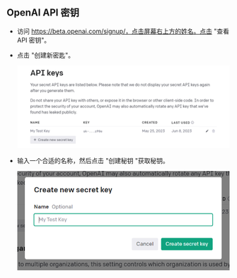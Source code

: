 ## OpenAI API 密钥

- 访问 https://beta.openai.com/signup/，点击屏幕右上方的姓名。点击 "查看 API 密钥"。

- 点击 "创建新密匙"。

  ![](./images/openai_fig1.png)

- 输入一个合适的名称，然后点击 "创建秘钥 "获取秘钥。

  ![](./images/openai_fig2.png)